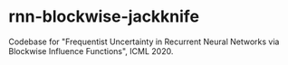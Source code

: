 # rnn-blockwise-jackknife
Codebase for "Frequentist Uncertainty in Recurrent Neural Networks via Blockwise Influence Functions", ICML 2020.
